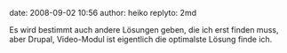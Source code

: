 date: 2008-09-02 10:56
author: heiko
replyto: 2md

Es wird bestimmt auch andere Lösungen geben, die ich erst finden muss, aber Drupal, Video-Modul ist eigentlich die optimalste Lösung finde ich.
